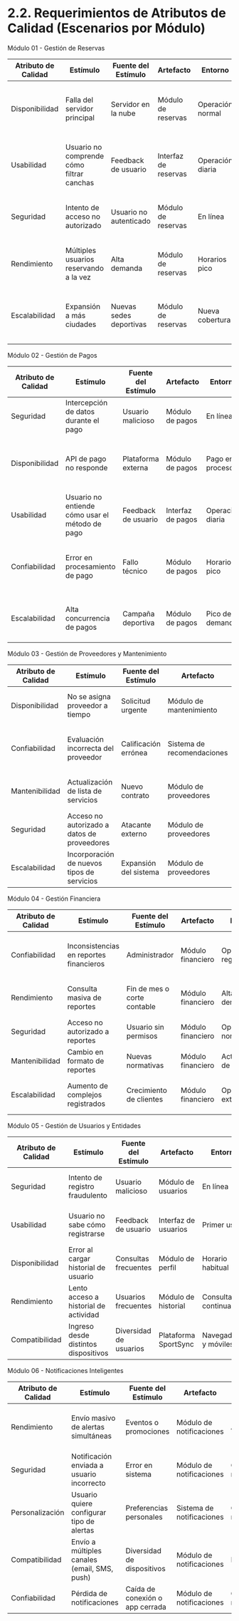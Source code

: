 # 2.2. Requerimientos de Atributos de Calidad (Escenarios por Módulo)

Módulo 01 - Gestión de Reservas

| Atributo de Calidad | Estímulo | Fuente del Estímulo | Artefacto | Entorno | Respuesta | Medida de Respuesta |
| --- | --- | --- | --- | --- | --- | --- |
| Disponibilidad | Falla del servidor principal | Servidor en la nube | Módulo de reservas | Operación normal | Uso de hosting con alta disponibilidad y backups automáticos | 95% de disponibilidad mensual |
| Usabilidad | Usuario no comprende cómo filtrar canchas | Feedback de usuario | Interfaz de reservas | Operación diaria | Se agregan etiquetas claras y ejemplos visuales | Al menos 70% de usuarios completan la acción sin ayuda |
| Seguridad | Intento de acceso no autorizado | Usuario no autenticado | Módulo de reservas | En línea | Se bloquea acceso y se notifica con mensaje claro | 95% de intentos no válidos son rechazados |
| Rendimiento | Múltiples usuarios reservando a la vez | Alta demanda | Módulo de reservas | Horarios pico | Se optimiza base de datos y código del backend | Respuesta en menos de 3.5 segundos en 80% de los casos |
| Escalabilidad | Expansión a más ciudades | Nuevas sedes deportivas | Módulo de reservas | Nueva cobertura | Registro de nuevas canchas desde el panel sin rediseño | Hasta 200 canchas sin pérdida de rendimiento |



Módulo 02 - Gestión de Pagos

| Atributo de Calidad | Estímulo | Fuente del Estímulo | Artefacto | Entorno | Respuesta | Medida de Respuesta |
| --- | --- | --- | --- | --- | --- | --- |
| Seguridad | Intercepción de datos durante el pago | Usuario malicioso | Módulo de pagos | En línea | Uso de HTTPS y cifrado básico | 95% de protección de datos |
| Disponibilidad | API de pago no responde | Plataforma externa | Módulo de pagos | Pago en proceso | Se hacen hasta 3 reintentos antes de notificar al usuario | Recuperación del 90% de transacciones |
| Usabilidad | Usuario no entiende cómo usar el método de pago | Feedback de usuario | Interfaz de pagos | Operación diaria | Se añade guía paso a paso y botones claros | Menos del 30% de abandonos en el proceso de pago |
| Confiabilidad | Error en procesamiento de pago | Fallo técnico | Módulo de pagos | Horario pico | Se guarda el intento de pago para reintento manual | Menos del 5% de pagos sin solución |
| Escalabilidad | Alta concurrencia de pagos | Campaña deportiva | Módulo de pagos | Pico de demanda | Se permite cola de pagos y respuesta progresiva | Mantiene tiempos menores a 5s en el 80% de los casos |

Módulo 03 - Gestión de Proveedores y Mantenimiento 

| Atributo de Calidad | Estímulo | Fuente del Estímulo | Artefacto | Entorno | Respuesta | Medida de Respuesta |
|---------------------|----------|---------------------|-----------|---------|-----------|---------------------|
| Disponibilidad | No se asigna proveedor a tiempo | Solicitud urgente | Módulo de mantenimiento | En operación | Sistema envía alertas automáticas | Tasa de atención oportuna del 95% |
| Confiabilidad | Evaluación incorrecta del proveedor | Calificación errónea | Sistema de recomendaciones | Operación diaria | Validación cruzada de reseñas y servicios | 90% de coincidencia con proveedor óptimo |
| Mantenibilidad | Actualización de lista de servicios | Nuevo contrato | Módulo de proveedores | Cambios de catálogo | Interfaz editable por admins | Cambios reflejados en menos de 1 día |
| Seguridad | Acceso no autorizado a datos de proveedores | Atacante externo | Módulo de proveedores | Operación normal | Control de acceso por roles y cifrado | 0 accesos no autorizados registrados |
| Escalabilidad | Incorporación de nuevos tipos de servicios | Expansión del sistema | Módulo de proveedores | Nuevos requerimientos | Base de datos modular y dinámica | Soporte a nuevos servicios sin downtime |


Módulo 04 - Gestión Financiera

| Atributo de Calidad | Estímulo | Fuente del Estímulo | Artefacto | Entorno | Respuesta | Medida de Respuesta |
|---------------------|----------|---------------------|-----------|---------|-----------|---------------------|
| Confiabilidad | Inconsistencias en reportes financieros | Administrador | Módulo financiero | Operación regular | Validación manual y revisión periódica de datos | Menos del 5% de inconsistencias detectadas |
| Rendimiento | Consulta masiva de reportes | Fin de mes o corte contable | Módulo financiero | Alta demanda | Procesamiento por lotes durante la noche | Tiempo de respuesta < 10 segundos |
| Seguridad | Acceso no autorizado a reportes | Usuario sin permisos | Módulo financiero | Operación normal | Control básico de acceso con contraseñas | 95% de bloqueos exitosos |
| Mantenibilidad | Cambio en formato de reportes | Nuevas normativas | Módulo financiero | Actualización de reglas | Configuración manual de plantillas | Cambios aplicables en < 5 días hábiles |
| Escalabilidad | Aumento de complejos registrados | Crecimiento de clientes | Módulo financiero | Operación extendida | Expansión en servidores compartidos | Soporte para hasta 200 usuarios simultáneos |

Módulo 05 - Gestión de Usuarios y Entidades

| Atributo de Calidad | Estímulo | Fuente del Estímulo | Artefacto | Entorno | Respuesta | Medida de Respuesta |
|---------------------|----------|---------------------|-----------|---------|-----------|---------------------|
| Seguridad | Intento de registro fraudulento | Usuario malicioso | Módulo de usuarios | En línea | Verificación por SMS y correo electrónico | 95% de registros fraudulentos bloqueados |
| Usabilidad | Usuario no sabe cómo registrarse | Feedback de usuario | Interfaz de usuarios | Primer uso | Interfaz intuitiva + tutoriales simples | Reducción de 50% en abandonos del proceso |
| Disponibilidad | Error al cargar historial de usuario | Consultas frecuentes | Módulo de perfil | Horario habitual | Sistema consulta backups de logs | Acceso garantizado en 98% de los casos |
| Rendimiento | Lento acceso a historial de actividad | Usuarios frecuentes | Módulo de historial | Consulta continua | Optimización básica de bases de datos | Tiempo < 4s en el 90% de los casos |
| Compatibilidad | Ingreso desde distintos dispositivos | Diversidad de usuarios | Plataforma SportSync | Navegadores y móviles | Interfaz responsive multiplataforma | 90% de compatibilidad en pruebas QA |

Módulo 06 - Notificaciones Inteligentes

| Atributo de Calidad | Estímulo | Fuente del Estímulo | Artefacto | Entorno | Respuesta | Medida de Respuesta |
|---------------------|----------|---------------------|-----------|---------|-----------|---------------------|
| Rendimiento | Envío masivo de alertas simultáneas | Eventos o promociones | Módulo de notificaciones | Alta demanda | Envío por lotes y tareas en segundo plano | 85% de notificaciones en < 5 segundos |
| Seguridad | Notificación enviada a usuario incorrecto | Error en sistema | Módulo de notificaciones | Operación normal | Validación básica del destinatario | Error < 1% |
| Personalización | Usuario quiere configurar tipo de alertas | Preferencias personales | Sistema de notificaciones | Operación normal | Ajustes simples en el perfil del usuario | 100% de usuarios pueden editar preferencias |
| Compatibilidad | Envío a múltiples canales (email, SMS, push) | Diversidad de dispositivos | Módulo de notificaciones | Multiplataforma | Uso de servicios gratuitos o de bajo costo | 90% de entregas confirmadas |
| Confiabilidad | Pérdida de notificaciones | Caída de conexión o app cerrada | Módulo de notificaciones | Operación móvil | Reintento automático básico | 95% de notificaciones entregadas |
